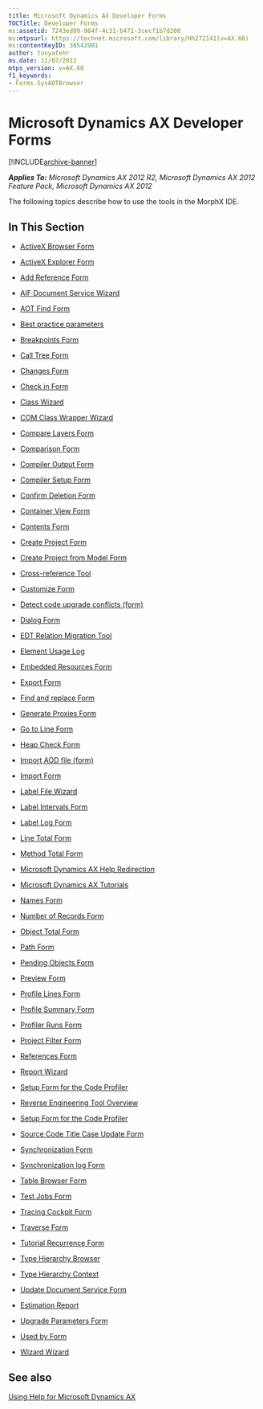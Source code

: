 ```yaml
---
title: Microsoft Dynamics AX Developer Forms
TOCTitle: Developer Forms
ms:assetid: 7243ed09-984f-4c31-b471-3cecf1b7d200
ms:mtpsurl: https://technet.microsoft.com/library/Hh272141(v=AX.60)
ms:contentKeyID: 36542901
author: tonyafehr
ms.date: 11/07/2012
mtps_version: v=AX.60
f1_keywords:
- Forms.SysAOTBrowser
---
```


# Microsoft Dynamics AX Developer Forms 


[!INCLUDE[archive-banner](includes/archive-banner.md)]


_**Applies To:** Microsoft Dynamics AX 2012 R2, Microsoft Dynamics AX 2012 Feature Pack, Microsoft Dynamics AX 2012_

The following topics describe how to use the tools in the MorphX IDE.






## In This Section

  - [ActiveX Browser Form](https://technet.microsoft.com/library/aa616671\(v=ax.60\))  

  - [ActiveX Explorer Form](https://technet.microsoft.com/library/aa583038\(v=ax.60\))  

  - [Add Reference Form](https://technet.microsoft.com/library/aa499115\(v=ax.60\))  

  - [AIF Document Service Wizard](https://technet.microsoft.com/library/hh272145\(v=ax.60\))  

  - [AOT Find Form](https://technet.microsoft.com/library/aa631163\(v=ax.60\))  

  - [Best practice parameters](https://technet.microsoft.com/library/aa880220\(v=ax.60\))  

  - [Breakpoints Form](https://technet.microsoft.com/library/bb147534\(v=ax.60\))  

  - [Call Tree Form](https://technet.microsoft.com/library/aa572953\(v=ax.60\))  

  - [Changes Form](https://technet.microsoft.com/library/aa553089\(v=ax.60\))  

  - [Check in Form](https://technet.microsoft.com/library/aa589701\(v=ax.60\))  

  - [Class Wizard](https://technet.microsoft.com/library/cc556768\(v=ax.60\))  

  - [COM Class Wrapper Wizard](https://technet.microsoft.com/library/aa590857\(v=ax.60\))  

  - [Compare Layers Form](https://technet.microsoft.com/library/aa590245\(v=ax.60\))  

  - [Comparison Form](https://technet.microsoft.com/library/aa550421\(v=ax.60\))  

  - [Compiler Output Form](https://technet.microsoft.com/library/aa499387\(v=ax.60\))  

  - [Compiler Setup Form](https://technet.microsoft.com/library/aa617600\(v=ax.60\))  

  - [Confirm Deletion Form](https://technet.microsoft.com/library/aa585881\(v=ax.60\))  

  - [Container View Form](https://technet.microsoft.com/library/aa628593\(v=ax.60\))  

  - [Contents Form](https://technet.microsoft.com/library/aa597275\(v=ax.60\))  

  - [Create Project Form](https://technet.microsoft.com/library/hh272136\(v=ax.60\))  

  - [Create Project from Model Form](https://technet.microsoft.com/library/hh272138\(v=ax.60\))  

  - [Cross-reference Tool](https://technet.microsoft.com/library/aa626961\(v=ax.60\))  

  - [Customize Form](https://technet.microsoft.com/library/aa618855\(v=ax.60\))  

  - [Detect code upgrade conflicts (form)](https://technet.microsoft.com/library/hh272148\(v=ax.60\))  

  - [Dialog Form](https://technet.microsoft.com/library/aa596676\(v=ax.60\))  

  - [EDT Relation Migration Tool](https://technet.microsoft.com/library/gg989788\(v=ax.60\))  

  - [Element Usage Log](https://technet.microsoft.com/library/hh272139\(v=ax.60\))  

  - [Embedded Resources Form](https://technet.microsoft.com/library/hh272135\(v=ax.60\))  

  - [Export Form](https://technet.microsoft.com/library/aa623060\(v=ax.60\))  

  - [Find and replace Form](https://technet.microsoft.com/library/aa585062\(v=ax.60\))  

  - [Generate Proxies Form](https://technet.microsoft.com/library/hh272140\(v=ax.60\))  

  - [Go to Line Form](https://technet.microsoft.com/library/aa617731\(v=ax.60\))  

  - [Heap Check Form](https://technet.microsoft.com/library/aa498300\(v=ax.60\))  

  - [Import AOD file (form)](https://technet.microsoft.com/library/hh272144\(v=ax.60\))  

  - [Import Form](https://technet.microsoft.com/library/aa575673\(v=ax.60\))  

  - [Label File Wizard](https://technet.microsoft.com/library/aa625845\(v=ax.60\))  

  - [Label Intervals Form](https://technet.microsoft.com/library/aa619605\(v=ax.60\))  

  - [Label Log Form](https://technet.microsoft.com/library/aa552926\(v=ax.60\))  

  - [Line Total Form](https://technet.microsoft.com/library/aa659317\(v=ax.60\))  

  - [Method Total Form](https://technet.microsoft.com/library/aa653376\(v=ax.60\))  

  - [Microsoft Dynamics AX Help Redirection](https://technet.microsoft.com/library/hh272147\(v=ax.60\))  

  - [Microsoft Dynamics AX Tutorials](https://technet.microsoft.com/library/hh272143\(v=ax.60\))  

  - [Names Form](https://technet.microsoft.com/library/aa883034\(v=ax.60\))  

  - [Number of Records Form](https://technet.microsoft.com/library/aa558138\(v=ax.60\))  

  - [Object Total Form](https://technet.microsoft.com/library/aa870092\(v=ax.60\))  

  - [Path Form](https://technet.microsoft.com/library/aa854273\(v=ax.60\))  

  - [Pending Objects Form](https://technet.microsoft.com/library/aa845998\(v=ax.60\))  

  - [Preview Form](https://technet.microsoft.com/library/aa548469\(v=ax.60\))  

  - [Profile Lines Form](https://technet.microsoft.com/library/aa592297\(v=ax.60\))  

  - [Profile Summary Form](https://technet.microsoft.com/library/aa655766\(v=ax.60\))  

  - [Profiler Runs Form](https://technet.microsoft.com/library/aa640755\(v=ax.60\))  

  - [Project Filter Form](https://technet.microsoft.com/library/aa615051\(v=ax.60\))  

  - [References Form](https://technet.microsoft.com/library/aa630288\(v=ax.60\))  

  - [Report Wizard](https://technet.microsoft.com/library/aa620747\(v=ax.60\))  

  - [Setup Form for the Code Profiler](https://technet.microsoft.com/library/aa878061\(v=ax.60\))  

  - [Reverse Engineering Tool Overview](https://technet.microsoft.com/library/cc618797\(v=ax.60\))  

  - [Setup Form for the Code Profiler](https://technet.microsoft.com/library/aa878061\(v=ax.60\))  

  - [Source Code Title Case Update Form](https://technet.microsoft.com/library/cc582735\(v=ax.60\))  

  - [Synchronization Form](https://technet.microsoft.com/library/aa857785\(v=ax.60\))  

  - [Synchronization log Form](https://technet.microsoft.com/library/aa598375\(v=ax.60\))  

  - [Table Browser Form](https://technet.microsoft.com/library/aa584230\(v=ax.60\))  

  - [Test Jobs Form](https://technet.microsoft.com/library/aa885851\(v=ax.60\))  

  - [Tracing Cockpit Form](https://technet.microsoft.com/library/hh272149\(v=ax.60\))  

  - [Traverse Form](https://technet.microsoft.com/library/aa643050\(v=ax.60\))  

  - [Tutorial Recurrence Form](https://technet.microsoft.com/library/aa574241\(v=ax.60\))  

  - [Type Hierarchy Browser](https://technet.microsoft.com/library/hh272137\(v=ax.60\))  

  - [Type Hierarchy Context](https://technet.microsoft.com/library/hh272146\(v=ax.60\))  

  - [Update Document Service Form](https://technet.microsoft.com/library/cc569346\(v=ax.60\))  

  - [Estimation Report](https://technet.microsoft.com/library/cc580715\(v=ax.60\))  

  - [Upgrade Parameters Form](https://technet.microsoft.com/library/cc599400\(v=ax.60\))  

  - [Used by Form](https://technet.microsoft.com/library/aa557677\(v=ax.60\))  

  - [Wizard Wizard](https://technet.microsoft.com/library/cc594039\(v=ax.60\))  

## See also

[Using Help for Microsoft Dynamics AX](using-help-for-microsoft-dynamics-ax.md)

